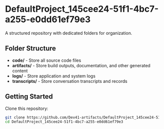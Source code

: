 # DefaultProject_145cee24-51f1-4bc7-a255-e0dd61ef79e3
A structured repository with dedicated folders for organization.

## Folder Structure

- **code/** - Store all source code files
- **artifacts/** - Store build outputs, documentation, and other generated content
- **logs/** - Store application and system logs
- **transcripts/** - Store conversation transcripts and records

## Getting Started

Clone this repository:
```bash
git clone https://github.com/Dev41-artifacts/DefaultProject_145cee24-51f1-4bc7-a255-e0dd61ef79e3
cd DefaultProject_145cee24-51f1-4bc7-a255-e0dd61ef79e3
```
